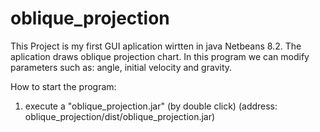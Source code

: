 # oblique_projection

This Project is my first GUI aplication wirtten in java Netbeans 8.2. 
The aplication draws oblique projection chart. 
In this program we can modify parameters such as: angle, initial velocity and gravity.

How to start the program:
1. execute a "oblique_projection.jar" (by double click) (address: oblique_projection/dist/oblique_projection.jar)
